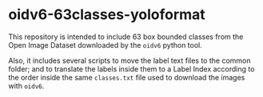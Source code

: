 # oidv6-63classes-yoloformat

This repository is intended to include 63 box bounded classes from the Open Image Dataset downloaded by the `oidv6` python tool.

Also, it includes several scripts to move the label text files to the common folder; and to translate the labels inside them to a Label Index according to the order inside the same `classes.txt` file used to download the images with `oidv6`.